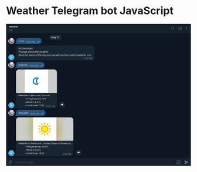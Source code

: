 # Weather Telegram bot JavaScript
![This image](https://github.com/om04an/WeatherTelegramBotJs/blob/master/image_2023-05-11_21-39-40.png)
